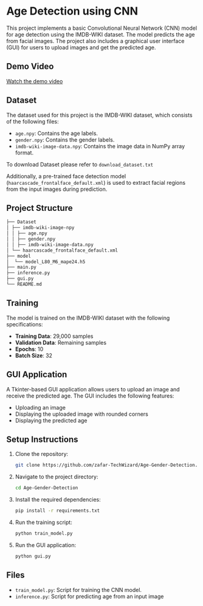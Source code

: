 # Age Detection using CNN

This project implements a basic Convolutional Neural Network (CNN) model for age detection using the IMDB-WIKI dataset. The model predicts the age from facial images. The project also includes a graphical user interface (GUI) for users to upload images and get the predicted age.

## Demo Video

[Watch the demo video](./demo/demo_video.mp4)


## Dataset

The dataset used for this project is the IMDB-WIKI dataset, which consists of the following files:
- `age.npy`: Contains the age labels.
- `gender.npy`: Contains the gender labels.
- `imdb-wiki-image-data.npy`: Contains the image data in NumPy array format.

To download Dataset please refer to `download_dataset.txt`

Additionally, a pre-trained face detection model (`haarcascade_frontalface_default.xml`) is used to extract facial regions from the input images during prediction.

## Project Structure

```bash
├── Dataset
│ ├── imdb-wiki-image-npy
│ │ ├── age.npy
│ │ ├── gender.npy
│ │ ├── imdb-wiki-image-data.npy
│ └── haarcascade_frontalface_default.xml
├── model
│  └── model_L80_M6_mape24.h5
├── main.py
├── inference.py
├── gui.py
└── README.md
```


## Training

The model is trained on the IMDB-WIKI dataset with the following specifications:
- **Training Data**: 29,000 samples
- **Validation Data**: Remaining samples
- **Epochs**: 10
- **Batch Size**: 32


## GUI Application

A Tkinter-based GUI application allows users to upload an image and receive the predicted age. The GUI includes the following features:
- Uploading an image
- Displaying the uploaded image with rounded corners
- Displaying the predicted age

## Setup Instructions

1. Clone the repository:
    ```bash
    git clone https://github.com/zafar-TechWizard/Age-Gender-Detection.git
    ```
2. Navigate to the project directory:
    ```bash
    cd Age-Gender-Detection
    ```
3. Install the required dependencies:
    ```bash
    pip install -r requirements.txt
    ```
4. Run the training script:
    ```bash
    python train_model.py
    ```

5. Run the GUI application:
    ```bash
    python gui.py
    ```

## Files

- `train_model.py`: Script for training the CNN model.
- `inference.py`: Script for predicting age from an input image
